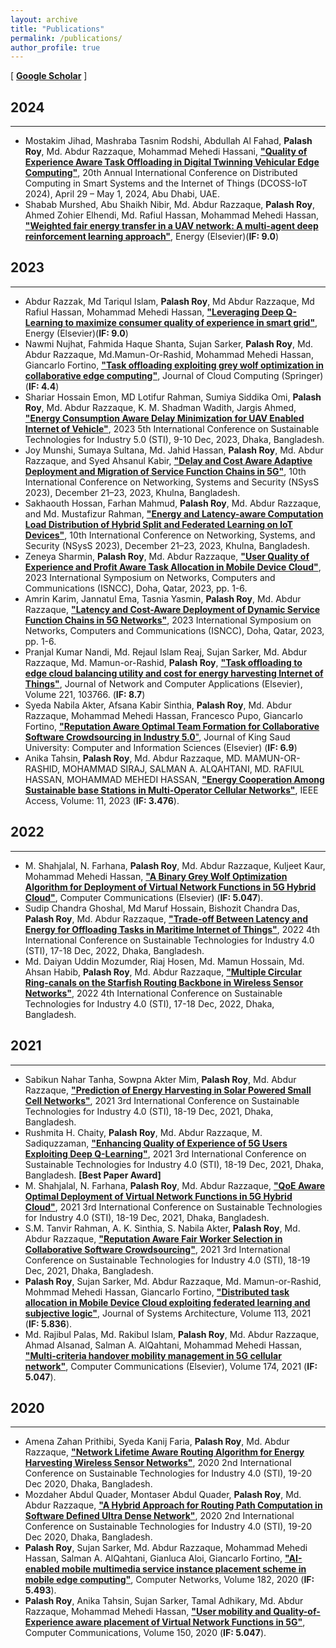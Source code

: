 ```yaml
---
layout: archive
title: "Publications"
permalink: /publications/
author_profile: true
---
```


[ [**Google Scholar**](https://scholar.google.com/citations?user=6YbqlUkAAAAJ&hl=en&authuser=1) ]
## 2024
-----------
* Mostakim Jihad, Mashraba Tasnim Rodshi, Abdullah Al Fahad, **Palash Roy**, Md. Abdur Razzaque, Mohammad Mehedi Hassani, [**"Quality of Experience Aware Task Offloading in Digital Twinning Vehicular Edge Computing"**](), 20th Annual International Conference on Distributed Computing in Smart Systems and the Internet of Things (DCOSS-IoT 2024), April 29 – May 1, 2024, Abu Dhabi, UAE.
* Shabab Murshed, Abu Shaikh Nibir, Md. Abdur Razzaque, **Palash Roy**, Ahmed Zohier Elhendi, Md. Rafiul Hassan, Mohammad Mehedi Hassan,  [**"Weighted fair energy transfer in a UAV network: A multi-agent deep reinforcement learning approach"**](https://www.sciencedirect.com/science/article/abs/pii/S0360544224002986), Energy (Elsevier)(**IF: 9.0**)
## 2023
-----------
* Abdur Razzak, Md Tariqul Islam, **Palash Roy**, Md Abdur Razzaque, Md Rafiul Hassan, Mohammad Mehedi Hassan, [**"Leveraging Deep Q-Learning to maximize consumer quality of experience in smart grid"**](https://www.sciencedirect.com/science/article/abs/pii/S0360544223035594), Energy (Elsevier)(**IF: 9.0**)
* Nawmi Nujhat, Fahmida Haque Shanta, Sujan Sarker, **Palash Roy**, Md. Abdur Razzaque, Md.Mamun-Or-Rashid, Mohammad Mehedi Hassan, Giancarlo Fortino, [**"Task offloading exploiting grey wolf optimization in collaborative edge computing"**](https://journalofcloudcomputing.springeropen.com/articles/10.1186/s13677-023-00570-z), Journal of Cloud Computing (Springer) (**IF: 4.4**)
* Shariar Hossain Emon, MD Lotifur Rahman, Sumiya Siddika Omi, **Palash Roy**, Md. Abdur Razzaque, K. M. Shadman Wadith, Jargis Ahmed, [**"Energy Consumption Aware Delay Minimization for UAV Enabled Internet of Vehicle"**](https://ieeexplore.ieee.org/document/10464440/authors#authors), 2023 5th International Conference on Sustainable Technologies for Industry 5.0 (STI), 9-10 Dec, 2023, Dhaka, Bangladesh.
* Joy Munshi, Sumaya Sultana, Md. Jahid Hassan, **Palash Roy**, Md. Abdur Razzaque, and Syed Ahsanul Kabir, [**"Delay and Cost Aware Adaptive Deployment and Migration of Service Function Chains in 5G"**]( https://doi.org/10.1145/3629188.3629196), 10th International Conference on Networking, Systems and Security (NSysS 2023), December 21–23, 2023, Khulna, Bangladesh.
* Sakhaouth Hossan, Farhan Mahmud, **Palash Roy**, Md. Abdur Razzaque, and Md. Mustafizur Rahman, [**"Energy and Latency-aware Computation
Load Distribution of Hybrid Split and Federated Learning on IoT Devices"**](https://doi.org/10.1145/3629188.3629201), 10th International Conference on Networking, Systems, and Security (NSysS 2023), December 21–23, 2023, Khulna, Bangladesh.
* Zeneya Sharmin, **Palash Roy**, Md. Abdur Razzaque, [**"User Quality of Experience and Profit Aware Task Allocation in Mobile Device Cloud"**](https://ieeexplore.ieee.org/document/10323963?fbclid=IwAR3lRR_ZGOagsl-E1cQAaWvUJSkoo2lNBAmv-qxhxVkjxXxTzsgTlHPqhE4), 2023 International Symposium on Networks, Computers and Communications (ISNCC), Doha, Qatar, 2023, pp. 1-6.
* Amrin Karim, Jannatul Ema, Tasnia Yasmin, **Palash Roy**, Md. Abdur Razzaque, [**"Latency and Cost-Aware Deployment of Dynamic Service Function Chains in 5G Networks"**](https://ieeexplore.ieee.org/document/10323818?fbclid=IwAR2G7LCOPId987YAEWtfByW6ylnMXMw5jDuXloOWkmp-MFM1l6WTMf7wrTA), 2023 International Symposium on Networks, Computers and Communications (ISNCC), Doha, Qatar, 2023, pp. 1-6. 
* Pranjal Kumar Nandi, Md. Rejaul Islam Reaj, Sujan Sarker, Md. Abdur Razzaque, Md. Mamun-or-Rashid, **Palash Roy**, [**"Task offloading to edge cloud balancing utility and cost for energy harvesting Internet of Things"**](https://www.sciencedirect.com/science/article/abs/pii/S1084804523001856?via%3Dihub), Journal of Network and Computer Applications (Elsevier), Volume 221, 103766. (**IF: 8.7**)
* Syeda Nabila Akter, Afsana Kabir Sinthia, **Palash Roy**, Md. Abdur Razzaque, Mohammad Mehedi Hassan, Francesco Pupo, Giancarlo Fortino, [**"Reputation Aware Optimal Team Formation for Collaborative Software Crowdsourcing in Industry 5.0**"](https://www.sciencedirect.com/science/article/pii/S1319157823002641), Journal of King Saud University: Computer and Information Sciences (Elsevier) (**IF: 6.9**)
* Anika Tahsin, **Palash Roy**, Md. Abdur Razzaque, MD. MAMUN-OR-RASHID, MOHAMMAD SIRAJ, SALMAN A. ALQAHTANI, MD. RAFIUL HASSAN, MOHAMMAD MEHEDI HASSAN, [**"Energy Cooperation Among Sustainable base Stations in Multi-Operator Cellular Networks"**](https://ieeexplore.ieee.org/document/10049573), IEEE Access, Volume: 11, 2023 (**IF: 3.476**).
## 2022
-----------
* M. Shahjalal, N. Farhana, **Palash Roy**, Md. Abdur Razzaque, Kuljeet Kaur, Mohammad Mehedi Hassan, [**"A Binary Grey Wolf Optimization Algorithm for Deployment of Virtual Network Functions in 5G Hybrid Cloud"**](https://www.sciencedirect.com/science/article/abs/pii/S0140366422002432?via%3Dihub), Computer Communications (Elsevier) (**IF: 5.047**).
* Sudip Chandra Ghoshal, Md Maruf Hossain, Bishozit Chandra Das, **Palash Roy**, Md. Abdur Razzaque, [**"Trade-off Between Latency and Energy for
Offloading Tasks in Maritime Internet of Things"**](https://ieeexplore.ieee.org/document/10103261), 2022 4th International Conference on Sustainable Technologies for Industry 4.0 (STI), 17-18 Dec, 2022, Dhaka, Bangladesh.
* Md. Daiyan Uddin Mozumder, Riaj Hosen, Md. Mamun Hossain, Md. Ahsan Habib, **Palash Roy**, Md. Abdur Razzaque, [**"Multiple Circular Ring-canals on the Starfish
Routing Backbone in Wireless Sensor Networks"**](https://ieeexplore.ieee.org/document/10103328), 2022 4th International Conference on Sustainable Technologies for Industry 4.0 (STI), 17-18 Dec, 2022, Dhaka, Bangladesh.
## 2021
-----------
* Sabikun Nahar Tanha, Sowpna Akter Mim, **Palash Roy**, Md. Abdur Razzaque, [**"Prediction of Energy Harvesting in Solar Powered Small Cell
Networks"**](https://ieeexplore.ieee.org/document/9732578), 2021 3rd International Conference on Sustainable Technologies for Industry 4.0 (STI), 18-19 Dec, 2021, Dhaka, Bangladesh.
* Rushmita H. Chaity, **Palash Roy**, Md. Abdur Razzaque, M. Sadiquzzaman, [**"Enhancing Quality of Experience of 5G Users Exploiting Deep
Q-Learning"**](https://ieeexplore.ieee.org/document/9732579), 2021 3rd International Conference on Sustainable Technologies for Industry 4.0 (STI), 18-19 Dec, 2021, Dhaka, Bangladesh. **[Best Paper
Award]**
* M. Shahjalal, N. Farhana, **Palash Roy**, Md. Abdur Razzaque, [**"QoE Aware Optimal Deployment of Virtual Network Functions in 5G Hybrid
Cloud"**](https://ieeexplore.ieee.org/document/9732604), 2021 3rd International Conference on Sustainable Technologies for Industry 4.0 (STI), 18-19 Dec, 2021, Dhaka, Bangladesh.
* S.M. Tanvir Rahman, A. K. Sinthia, S. Nabila Akter, **Palash Roy**, Md. Abdur Razzaque, [**"Reputation Aware Fair Worker Selection in Collaborative
Software Crowdsourcing"**](https://ieeexplore.ieee.org/document/9732415), 2021 3rd International Conference on Sustainable Technologies for Industry 4.0 (STI), 18-19 Dec, 2021, Dhaka,
Bangladesh.
* **Palash Roy**, Sujan Sarker, Md. Abdur Razzaque, Md. Mamun-or-Rashid, Mohmmad Mehedi Hassan, Giancarlo Fortino, [**"Distributed task allocation in Mobile Device Cloud exploiting federated learning and subjective logic"**](https://www.sciencedirect.com/science/article/abs/pii/S1383762120302162), Journal of Systems Architecture, Volume 113, 2021 (**IF: 5.836**).
* Md. Rajibul Palas, Md. Rakibul Islam, **Palash Roy**, Md. Abdur Razzaque, Ahmad Alsanad, Salman A. AlQahtani, Mohammad Mehedi Hassan, [**"Multi-criteria handover mobility management in 5G cellular network"**](https://www.sciencedirect.com/science/article/abs/pii/S014036642100164X), Computer Communications (Elsevier), Volume 174, 2021 (**IF: 5.047**).
## 2020
-----------
* Amena Zahan Prithibi, Syeda Kanij Faria, **Palash Roy**, Md. Abdur Razzaque, [**"Network Lifetime Aware Routing Algorithm for Energy Harvesting
Wireless Sensor Networks"**](https://ieeexplore.ieee.org/document/9350422), 2020 2nd International Conference on Sustainable Technologies for Industry 4.0 (STI), 19-20 Dec 2020, Dhaka,
Bangladesh.
* Mozdaher Abdul Quader, Montaser Abdul Quader, **Palash Roy**, Md. Abdur Razzaque, [**"A Hybrid Approach for Routing Path Computation in
Software Defined Ultra Dense Network"**](https://ieeexplore.ieee.org/document/9350414), 2020 2nd International Conference on Sustainable Technologies for Industry 4.0 (STI), 19-20 Dec 2020,
Dhaka, Bangladesh.
* **Palash Roy**, Sujan Sarker, Md. Abdur Razzaque, Mohammad Mehedi Hassan, Salman A. AlQahtani, Gianluca Aloi, Giancarlo Fortino, [**"AI-enabled mobile multimedia service instance placement scheme in mobile edge computing"**](https://www.sciencedirect.com/science/article/abs/pii/S1389128620312160), Computer Networks, Volume 182, 2020 (**IF:  5.493**). 
* **Palash Roy**, Anika Tahsin, Sujan Sarker, Tamal Adhikary, Md. Abdur Razzaque, Mohammad Mehedi Hassan, [**"User mobility and Quality-of-Experience aware placement of Virtual Network Functions in 5G"**](https://www.sciencedirect.com/science/article/abs/pii/S0140366419314227), Computer Communications, Volume 150, 2020 (**IF:  5.047**). 

<br/>
